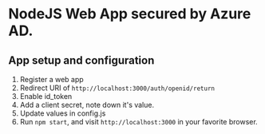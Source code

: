 # NodeJS Web App secured by Azure AD.

## App setup and configuration
1. Register a web app
2. Redirect URI of `http://localhost:3000/auth/openid/return`
3. Enable id_token
4. Add a client secret, note down it's value.
5. Update values in config.js
6. Run `npm start`, and visit `http://localhost:3000` in your favorite browser.